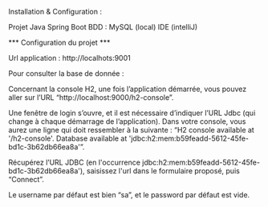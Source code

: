 Installation & Configuration : 

Projet Java Spring Boot 
BDD : MySQL (local)
IDE (intelliJ)


*** Configuration du projet  ***

Url application : http://localhots:9001


Pour consulter la base de donnée : 

Concernant la console H2, une fois l’application démarrée, 
vous pouvez aller sur l’URL “http://localhost:9000/h2-console”. 

Une fenêtre de login s’ouvre, et il est nécessaire d’indiquer l’URL Jdbc (qui change à chaque démarrage de l’application).
Dans votre console, vous aurez une ligne qui doit ressembler à la suivante :
“H2 console available at '/h2-console'. Database available at 'jdbc:h2:mem:b59feadd-5612-45fe-bd1c-3b62db66ea8a'”.

Récupérez l’URL JDBC (en l'occurrence jdbc:h2:mem:b59feadd-5612-45fe-bd1c-3b62db66ea8a'), 
saisissez l'url dans le formulaire proposé, puis “Connect”. 

Le username par défaut est bien “sa”, et le password par défaut est vide.



